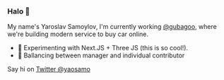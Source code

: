 ### Halo 👋

My name's Yaroslav Samoylov, I'm currently working [@gubagoo](http://github.com/gubagoo), where we're building modern service to buy car online.

- 🤩 Experimenting with Next.JS + Three JS (this is so cool!).
- 🦩 Ballancing between manager and individual contributor

Say hi on [Twitter @yaosamo](http://twitter.com/yaosamo)
